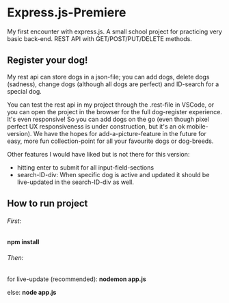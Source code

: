 # Express.js-Premiere
My first encounter with express.js. A small school project for practicing very basic back-end. REST API with GET/POST/PUT/DELETE methods.

## Register your dog!
My rest api can store dogs in a json-file; you can add dogs, delete dogs (sadness), change dogs (although all dogs are perfect) and ID-search for a special dog.

You can test the rest api in my project through the .rest-file in VSCode, or you can open the project in the browser for the full dog-register experience. It's even responsive! So you can add dogs on the go (even though pixel perfect UX responsiveness is under construction, but it's an ok mobile-version). We have the hopes for add-a-picture-feature in the future for easy, more fun collection-point for all your favourite dogs or dog-breeds.

Other features I would have liked but is not there for this version: 
- hitting enter to submit for all input-field-sections 
- search-ID-div: When specific dog is active and updated it should be live-updated in the search-ID-div as well.

## How to run project

###### First:

**npm install**


###### Then:
for live-update (recommended):
**nodemon app.js**


else:
**node app.js**

